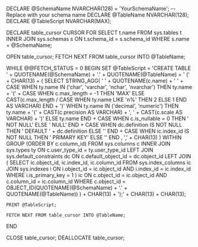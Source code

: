 DECLARE @SchemaName NVARCHAR(128) = 'YourSchemaName'; -- Replace with your schema name
DECLARE @TableName NVARCHAR(128);
DECLARE @TableScript NVARCHAR(MAX);

DECLARE table_cursor CURSOR FOR
SELECT t.name
FROM sys.tables t
INNER JOIN sys.schemas s ON t.schema_id = s.schema_id
WHERE s.name = @SchemaName;

OPEN table_cursor;
FETCH NEXT FROM table_cursor INTO @TableName;

WHILE @@FETCH_STATUS = 0
BEGIN
    SET @TableScript = 'CREATE TABLE ' + QUOTENAME(@SchemaName) + '.' + QUOTENAME(@TableName) + ' (' + CHAR(13) +
    (
        SELECT STRING_AGG(
            '    ' + QUOTENAME(c.name) + ' ' +
            CASE 
                WHEN ty.name IN ('char', 'varchar', 'nchar', 'nvarchar') 
                    THEN ty.name + '(' + CASE WHEN c.max_length = -1 THEN 'MAX' ELSE CAST(c.max_length / CASE WHEN ty.name LIKE 'n%' THEN 2 ELSE 1 END AS VARCHAR) END + ')'
                WHEN ty.name IN ('decimal', 'numeric') 
                    THEN ty.name + '(' + CAST(c.precision AS VARCHAR) + ', ' + CAST(c.scale AS VARCHAR) + ')'
                ELSE ty.name
            END + 
            CASE WHEN c.is_nullable = 0 THEN ' NOT NULL' ELSE ' NULL' END + 
            CASE WHEN dc.definition IS NOT NULL THEN ' DEFAULT ' + dc.definition ELSE '' END +
            CASE WHEN ic.index_id IS NOT NULL THEN ' PRIMARY KEY' ELSE '' END
            , ',' + CHAR(13)
        ) WITHIN GROUP (ORDER BY c.column_id)
        FROM sys.columns c
        INNER JOIN sys.types ty ON c.user_type_id = ty.user_type_id
        LEFT JOIN sys.default_constraints dc ON c.default_object_id = dc.object_id
        LEFT JOIN (
            SELECT ic.object_id, ic.index_id, ic.column_id
            FROM sys.index_columns ic
            JOIN sys.indexes i ON i.object_id = ic.object_id AND i.index_id = ic.index_id
            WHERE i.is_primary_key = 1
        ) ic ON c.object_id = ic.object_id AND c.column_id = ic.column_id
        WHERE c.object_id = OBJECT_ID(QUOTENAME(@SchemaName) + '.' + QUOTENAME(@TableName))
    ) + CHAR(13) + ');' + CHAR(13) + CHAR(13);

    PRINT @TableScript;
    
    FETCH NEXT FROM table_cursor INTO @TableName;
END

CLOSE table_cursor;
DEALLOCATE table_cursor;

